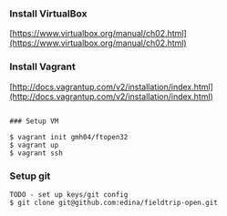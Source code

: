 ### Install VirtualBox

[https://www.virtualbox.org/manual/ch02.html](https://www.virtualbox.org/manual/ch02.html)

### Install Vagrant

[http://docs.vagrantup.com/v2/installation/index.html](http://docs.vagrantup.com/v2/installation/index.html)

```

### Setup VM

$ vagrant init gmh04/ftopen32
$ vagrant up
$ vagrant ssh
```

### Setup git

```
TODO - set up keys/git config
$ git clone git@github.com:edina/fieldtrip-open.git
```
